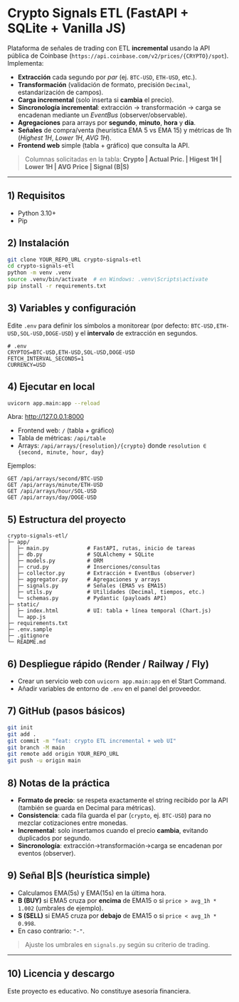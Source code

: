 # Crypto Signals ETL (FastAPI + SQLite + Vanilla JS)

Plataforma de señales de trading con ETL **incremental** usando la API pública de Coinbase
(`https://api.coinbase.com/v2/prices/{CRYPTO}/spot`). Implementa:
- **Extracción** cada segundo por *par* (ej. `BTC-USD`, `ETH-USD`, etc.).
- **Transformación** (validación de formato, precisión `Decimal`, estandarización de campos).
- **Carga incremental** (solo inserta si **cambia** el precio).
- **Sincronología incremental**: extracción → transformación → carga se encadenan mediante un *EventBus* (observer/observable).
- **Agregaciones** para arrays por **segundo**, **minuto**, **hora** y **día**.
- **Señales** de compra/venta (heurística EMA 5 vs EMA 15) y métricas de 1h (*Highest 1H*, *Lower 1H*, *AVG 1H*).
- **Frontend web** simple (tabla + gráfico) que consulta la API.

> Columnas solicitadas en la tabla: **Crypto | Actual Pric. | Higest 1H | Lower 1H | AVG Price | Signal (B|S)**

---

## 1) Requisitos

- Python 3.10+
- Pip

## 2) Instalación

```bash
git clone YOUR_REPO_URL crypto-signals-etl
cd crypto-signals-etl
python -m venv .venv
source .venv/bin/activate  # en Windows: .venv\Scripts\activate
pip install -r requirements.txt
```

## 3) Variables y configuración

Edite `.env` para definir los símbolos a monitorear (por defecto: `BTC-USD,ETH-USD,SOL-USD,DOGE-USD`)
y el **intervalo** de extracción en segundos.

```
# .env
CRYPTOS=BTC-USD,ETH-USD,SOL-USD,DOGE-USD
FETCH_INTERVAL_SECONDS=1
CURRENCY=USD
```

## 4) Ejecutar en local

```bash
uvicorn app.main:app --reload
```
Abra: http://127.0.0.1:8000

- Frontend web: `/` (tabla + gráfico)
- Tabla de métricas: `/api/table`
- Arrays: `/api/arrays/{resolution}/{crypto}` donde `resolution ∈ {second, minute, hour, day}`

Ejemplos:
```
GET /api/arrays/second/BTC-USD
GET /api/arrays/minute/ETH-USD
GET /api/arrays/hour/SOL-USD
GET /api/arrays/day/DOGE-USD
```

## 5) Estructura del proyecto

```
crypto-signals-etl/
├─ app/
│  ├─ main.py            # FastAPI, rutas, inicio de tareas
│  ├─ db.py              # SQLAlchemy + SQLite
│  ├─ models.py          # ORM
│  ├─ crud.py            # Inserciones/consultas
│  ├─ collector.py       # Extracción + EventBus (observer)
│  ├─ aggregator.py      # Agregaciones y arrays
│  ├─ signals.py         # Señales (EMA5 vs EMA15)
│  ├─ utils.py           # Utilidades (Decimal, tiempos, etc.)
│  └─ schemas.py         # Pydantic (payloads API)
├─ static/
│  ├─ index.html         # UI: tabla + línea temporal (Chart.js)
│  └─ app.js
├─ requirements.txt
├─ .env.sample
├─ .gitignore
└─ README.md
```

## 6) Despliegue rápido (Render / Railway / Fly)

- Crear un servicio web con `uvicorn app.main:app` en el Start Command.
- Añadir variables de entorno de `.env` en el panel del proveedor.

## 7) GitHub (pasos básicos)

```bash
git init
git add .
git commit -m "feat: crypto ETL incremental + web UI"
git branch -M main
git remote add origin YOUR_REPO_URL
git push -u origin main
```

## 8) Notas de la práctica

- **Formato de precio**: se respeta exactamente el string recibido por la API (también se guarda en Decimal para métricas).
- **Consistencia**: cada fila guarda el par (`crypto`, ej. `BTC-USD`) para no mezclar cotizaciones entre monedas.
- **Incremental**: solo insertamos cuando el precio **cambia**, evitando duplicados por segundo.
- **Sincronología**: extracción→transformación→carga se encadenan por eventos (observer).

## 9) Señal B|S (heurística simple)
- Calculamos EMA(5s) y EMA(15s) en la última hora.
- **B (BUY)** si EMA5 cruza por **encima** de EMA15 o si `price > avg_1h * 1.002` (umbrales de ejemplo).
- **S (SELL)** si EMA5 cruza por **debajo** de EMA15 o si `price < avg_1h * 0.998`.
- En caso contrario: `"-"`.

> Ajuste los umbrales en `signals.py` según su criterio de trading.

---

## 10) Licencia y descargo
Este proyecto es educativo. No constituye asesoría financiera.
